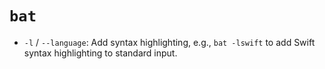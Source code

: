 # `bat`

- `-l` / `--language`: Add syntax highlighting, e.g., `bat -lswift` to add Swift syntax highlighting to standard input.